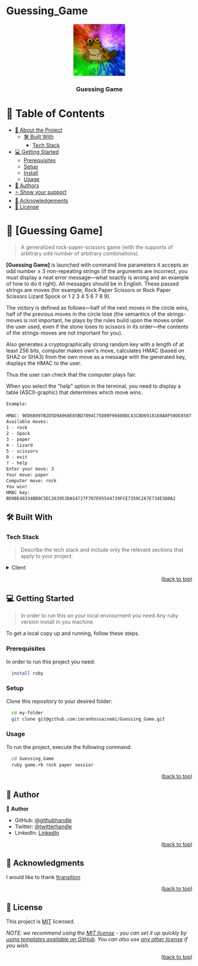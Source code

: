 # Guessing_Game
<a name="readme-top"></a>
<div align="center">
  <img src="200w.gif" alt="logo" width="140"  height="auto" />
  <br/>

  <h3><b>Guessing Game</b></h3>

</div>

<!-- TABLE OF CONTENTS -->

# 📗 Table of Contents

- [📖 About the Project](#about-project)
  - [🛠 Built With](#built-with)
    - [Tech Stack](#tech-stack)
- [💻 Getting Started](#getting-started)
  - [Prerequisites](#prerequisites)
  - [Setup](#setup)
  - [Install](#install)
  - [Usage](#usage)
- [👥 Authors](#authors)
- [⭐️ Show your support](#support)
- [🙏 Acknowledgements](#acknowledgements)
- [📝 License](#license)

<!-- PROJECT DESCRIPTION -->

# 📖 [Guessing Game] <a name="about-project"></a>

> A generalized rock-paper-scissors game (with the supports of arbitrary odd number of arbitrary combinations).

**[Guessing Game]** is launched with command line parameters it accepts an odd number ≥ 3 non-repeating strings (if the arguments are incorrect, you must display a neat error message—what exactly is wrong and an example of how to do it right). All messages should be in English. These passed strings are moves (for example, Rock Paper Scissors or Rock Paper Scissors Lizard Spock or 1 2 3 4 5 6 7 8 9).

The victory is defined as follows—half of the next moves in the circle wins, half of the previous moves in the circle lose (the semantics of the strings-moves is not important, he plays by the rules build upon the moves order the user used, even if the stone loses to scissors in its order—the contents of the strings-moves are not important for you).

Also generates a cryptographically strong random key  with a length of at least 256 bits, computer makes own's move, calculates HMAC (based on SHA2 or SHA3) from the own move as a message with the generated key, displays the HMAC to the user.

Thus the user can check that the computer plays fair.

When you select the "help" option in the terminal, you need to display a table (ASCII-graphic) that determines which move wins.

    Example:

    HMAC: 9ED68097B2D5D9A968E85BD7094C75D00F96680DC43CDD6918168A8F50DE8507
    Available moves:
    1 - rock
    2 - Spock
    3 - paper
    4 - lizard
    5 - scissors
    0 - exit
    ? - help
    Enter your move: 3
    Your move: paper
    Computer move: rock
    You win!
    HMAC key: BD9BE48334BB9C5EC263953DA54727F707E95544739FCE7359C267E734E380A2


## 🛠 Built With <a name="built-with"></a>

### Tech Stack <a name="tech-stack"></a>

> Describe the tech stack and include only the relevant sections that apply to your project.

<details>
  <summary>Client</summary>
  <ul>
    <li><a href="https://ruby-lang.org/">Ruby</a></li>
  </ul>
</details>

<p align="right">(<a href="#readme-top">back to top</a>)</p>


<!-- GETTING STARTED -->

## 💻 Getting Started <a name="getting-started"></a>

> In order to run this on your local enviourment you need Any ruby version install in you machine.

To get a local copy up and running, follow these steps.

### Prerequisites

In order to run this project you need:

```sh
  install ruby
```

### Setup

Clone this repository to your desired folder:

```sh
  cd my-folder
  git clone git@github.com:imranhossainemi/Guessing_Game.git
```


### Usage

To run the project, execute the following command:


```sh
  cd Guessing_Game
  ruby game.rb rock paper sessior
```


<p align="right">(<a href="#readme-top">back to top</a>)</p>

<!-- AUTHORS -->

## 👤 Author <a name="authors"></a>

👤 **Author**

- GitHub: [@githubhandle](https://github.com/imranhossainemi)
- Twitter: [@twitterhandle](https://twitter.com/DevImranHossain)
- LinkedIn: [LinkedIn](https://www.linkedin.com/in/imran-hossain-emi/)

<p align="right">(<a href="#readme-top">back to top</a>)</p>


<!-- ACKNOWLEDGEMENTS -->

## 🙏 Acknowledgments <a name="acknowledgements"></a>

I would like to thank [Itransition](https://www.itransition.com/)

<p align="right">(<a href="#readme-top">back to top</a>)</p>

<!-- LICENSE -->

## 📝 License <a name="license"></a>

This project is [MIT](./LICENSE) licensed.

_NOTE: we recommend using the [MIT license](https://choosealicense.com/licenses/mit/) - you can set it up quickly by [using templates available on GitHub](https://docs.github.com/en/communities/setting-up-your-project-for-healthy-contributions/adding-a-license-to-a-repository). You can also use [any other license](https://choosealicense.com/licenses/) if you wish._

<p align="right">(<a href="#readme-top">back to top</a>)</p>
